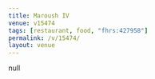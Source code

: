 ```yaml
---
title: Maroush IV
venue: v15474
tags: [restaurant, food, "fhrs:427958"]
permalink: /v/15474/
layout: venue
---
```

null